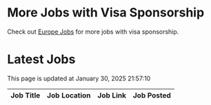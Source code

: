 # More Jobs with Visa Sponsorship

Check out [Europe Jobs](https://github.com/sureshparimi/europejobs#latest-jobs) for more jobs with visa sponsorship.

# Latest Jobs

This page is updated at January 30, 2025 21:57:10

| Job Title | Job Location | Job Link | Job Posted |
| --- | --- | --- | --- |
